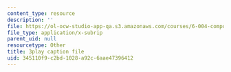 ```yaml
---
content_type: resource
description: ''
file: https://ol-ocw-studio-app-qa.s3.amazonaws.com/courses/6-004-computation-structures-spring-2017/345110f9c2bd1028a92c6aae47396412_CcInkh1mKZA.srt
file_type: application/x-subrip
parent_uid: null
resourcetype: Other
title: 3play caption file
uid: 345110f9-c2bd-1028-a92c-6aae47396412
---
```

